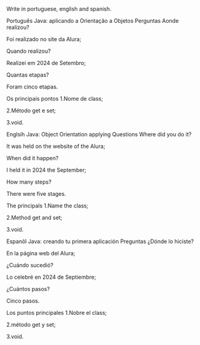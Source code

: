 
Write in portuguese, english and spanish.

Português
Java: aplicando a Orientação a Objetos
Perguntas
Aonde realizou?

Foi realizado no site da Alura;

Quando realizou?

Realizei em 2024 de Setembro;

Quantas etapas?

Foram cinco etapas.

Os principais pontos
1.Nome de class;

2.Método get e set;

3.void.

Englsih
Java: Object Orientation applying
Questions
Where did you do it?

It was held on the website of the Alura;

When did it happen?

I held it in 2024 the September;

How many steps?

There were five stages.

The principals
1.Name the class;

2.Method get and set;

3.void.

Espanõl
Java: creando tu primera aplicación
Preguntas
¿Dónde lo hiciste?

En la página web del Alura;

¿Cuándo sucedió?

Lo celebré en 2024 de Septiembre;

¿Cuántos pasos?

Cinco pasos.

Los puntos principales
1.Nobre el class;

2.método get y set;

3.void.
